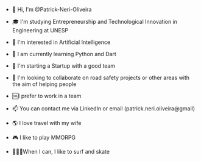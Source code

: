 - 👋 Hi, I'm @Patrick-Neri-Oliveira

- 🎓 I'm studying Entrepreneurship and Technological Innovation in Engineering at UNESP

- 👀 I'm interested in Artificial Intelligence

- 🌱 I am currently learning Python and Dart

- 🚀 I'm starting a Startup with a good team

- 💙 I'm looking to collaborate on road safety projects or other areas with the aim of helping people

- 🆒I prefer to work in a team

- 📫 You can contact me via LinkedIn or email (patrick.neri.oliveira@gmail)

- 🌎 I love travel with my wife

- 🎮 I like to play MMORPG

- 🏄🏽‍♂️When I can, I like to surf and skate
